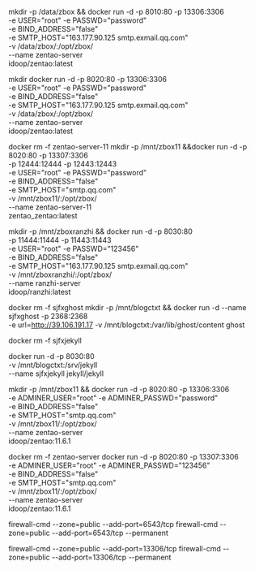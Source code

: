 mkdir -p /data/zbox && docker run -d -p 8010:80 -p 13306:3306 \
        -e USER="root" -e PASSWD="password" \
        -e BIND_ADDRESS="false" \
        -e SMTP_HOST="163.177.90.125 smtp.exmail.qq.com" \
        -v /data/zbox/:/opt/zbox/ \
        --name zentao-server \
        idoop/zentao:latest


mkdir docker run -d -p 8020:80 -p 13306:3306 \
        -e USER="root" -e PASSWD="password" \
        -e BIND_ADDRESS="false" \
        -e SMTP_HOST="163.177.90.125 smtp.exmail.qq.com" \
        -v /data/zbox/:/opt/zbox/ \
        --name zentao-server \
        idoop/zentao:latest

docker rm -f zentao-server-11
mkdir -p /mnt/zbox11 &&docker run -d -p 8020:80 -p 13307:3306 \
        -p 12444:12444 -p 12443:12443 \
        -e USER="root" -e PASSWD="password" \
        -e BIND_ADDRESS="false" \
        -e SMTP_HOST="smtp.qq.com" \
        -v /mnt/zbox11/:/opt/zbox/ \
        --name zentao-server-11 \
        zentao_zentao:latest

mkdir -p /mnt/zboxranzhi && docker run -d -p 8030:80 \
        -p 11444:11444 -p 11443:11443 \
        -e USER="root" -e PASSWD="123456" \
        -e BIND_ADDRESS="false" \
        -e SMTP_HOST="163.177.90.125 smtp.exmail.qq.com" \
        -v /mnt/zboxranzhi/:/opt/zbox/ \
        --name ranzhi-server \
        idoop/ranzhi:latest


docker rm -f sjfxghost
mkdir -p /mnt/blogctxt && docker run -d --name sjfxghost -p 2368:2368 \
 -e url=http://39.106.191.17 -v /mnt/blogctxt:/var/lib/ghost/content ghost

 
docker rm -f sjfxjekyll

 docker run -d -p 8030:80 \
  -v /mnt/blogctxt:/srv/jekyll \
  --name sjfxjekyll jekyll/jekyll


mkdir -p /mnt/zbox11 && docker run -d -p 8020:80 -p 13306:3306 \
        -e ADMINER_USER="root" -e ADMINER_PASSWD="password" \
        -e BIND_ADDRESS="false" \
        -e SMTP_HOST="smtp.qq.com" \
        -v /mnt/zbox11/:/opt/zbox/ \
        --name zentao-server \
        idoop/zentao:11.6.1

docker rm -f zentao-server
docker run -d -p 8020:80 -p 13307:3306 \
        -e ADMINER_USER="root" -e ADMINER_PASSWD="123456" \
        -e BIND_ADDRESS="false" \
        -e SMTP_HOST="smtp.qq.com" \
        -v /mnt/zbox11/:/opt/zbox/ \
        --name zentao-server \
        idoop/zentao:11.6.1

firewall-cmd --zone=public --add-port=6543/tcp
firewall-cmd --zone=public --add-port=6543/tcp --permanent

firewall-cmd --zone=public --add-port=13306/tcp
firewall-cmd --zone=public --add-port=13306/tcp --permanent
